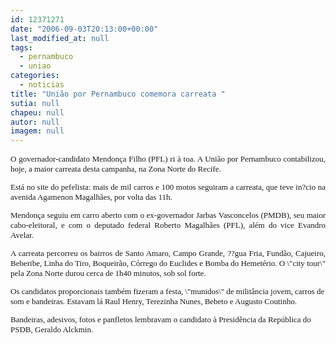 ```yaml
---
id: 12371271
date: "2006-09-03T20:13:00+00:00"
last_modified_at: null
tags:
  - pernambuco
  - uniao
categories:
  - noticias
title: "União por Pernambuco comemora carreata "
sutia: null
chapeu: null
autor: null
imagem: null
---
```

<p><FONT size=2></p>
<p><P align=justify><FONT face=Verdana>O governador-candidato Mendonça Filho (PFL) ri à toa. A União por Pernambuco contabilizou, hoje, a maior carreata desta campanha, na Zona Norte do Recife. </FONT></P></p>
<p><P align=justify><FONT face=Verdana>Está no site do pefelista: mais de mil carros e 100 motos seguiram a carreata, que teve in?cio na avenida Agamenon Magalhães, por volta das 11h.</FONT></P></p>
<p><P align=justify><FONT face=Verdana>Mendonça seguiu em carro aberto com o ex-governador Jarbas Vasconcelos (PMDB), seu maior cabo-eleitoral, e com o deputado federal Roberto Magalhães (PFL), além do vice Evandro Avelar. </FONT></P></p>
<p><P align=justify><FONT face=Verdana>A carreata percorreu os bairros de Santo Amaro, Campo Grande, ??gua Fria, Fundão, Cajueiro, Beberibe, Linha do Tiro, Boqueirão, Córrego do Euclides e Bomba do Hemetério. O \"city tour\" pela Zona Norte durou cerca de 1h40 minutos, sob sol forte. </FONT></P></p>
<p><P><FONT face=Verdana>Os candidatos proporcionais também fizeram a festa, \"munidos\" de militância jovem, carros de som e bandeiras. Estavam lá Raul Henry, Terezinha Nunes, Bebeto e Augusto Coutinho. </FONT></P></p>
<p><P><FONT face=Verdana>Bandeiras, adesivos, fotos e panfletos lembravam o candidato à Presidência da República do PSDB, Geraldo Alckmin. </FONT></P></p>
<p><P>&nbsp;</P></FONT> </p>
